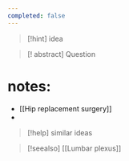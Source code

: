 ```yaml
---
completed: false
---
```


>[!hint] idea


>[! abstract] Question
>


# notes:
- [[Hip replacement surgery]]
- 


>[!help] similar ideas
>


>[!seealso] 
[[Lumbar plexus]]
